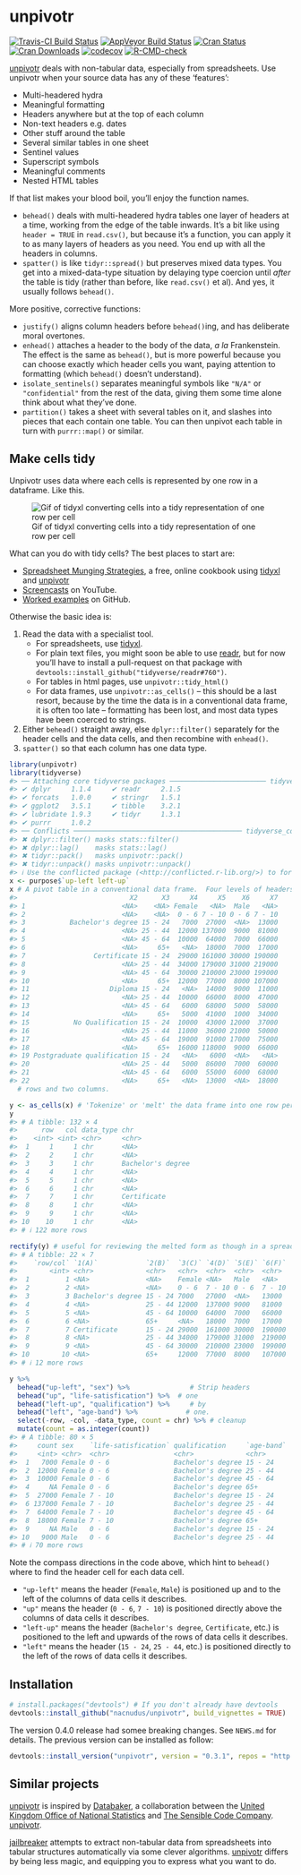 
<!-- README.md is generated from README.Rmd. Please edit that file -->

# unpivotr

<!-- badges: start -->

[![Travis-CI Build
Status](https://travis-ci.org/nacnudus/unpivotr.svg?branch=master)](https://travis-ci.org/nacnudus/unpivotr)
[![AppVeyor Build
Status](https://ci.appveyor.com/api/projects/status/github/nacnudus/unpivotr?branch=master&svg=true)](https://ci.appveyor.com/project/nacnudus/unpivotr)
[![Cran
Status](http://www.r-pkg.org/badges/version/unpivotr)](https://CRAN.R-project.org/package=unpivotr)
[![Cran
Downloads](https://cranlogs.r-pkg.org/badges/unpivotr)](https://www.r-pkg.org/pkg/unpivotr)
[![codecov](https://codecov.io/github/nacnudus/unpivotr/coverage.svg?branch=master)](https://app.codecov.io/gh/nacnudus/unpivotr)
[![R-CMD-check](https://github.com/nacnudus/unpivotr/actions/workflows/R-CMD-check.yaml/badge.svg)](https://github.com/nacnudus/unpivotr/actions/workflows/R-CMD-check.yaml)
<!-- badges: end -->

[unpivotr](https://github.com/nacnudus/unpivotr) deals with non-tabular
data, especially from spreadsheets. Use unpivotr when your source data
has any of these ‘features’:

- Multi-headered hydra
- Meaningful formatting
- Headers anywhere but at the top of each column
- Non-text headers e.g. dates
- Other stuff around the table
- Several similar tables in one sheet
- Sentinel values
- Superscript symbols
- Meaningful comments
- Nested HTML tables

If that list makes your blood boil, you’ll enjoy the function names.

- `behead()` deals with multi-headered hydra tables one layer of headers
  at a time, working from the edge of the table inwards. It’s a bit like
  using `header = TRUE` in `read.csv()`, but because it’s a function,
  you can apply it to as many layers of headers as you need. You end up
  with all the headers in columns.
- `spatter()` is like `tidyr::spread()` but preserves mixed data types.
  You get into a mixed-data-type situation by delaying type coercion
  until *after* the table is tidy (rather than before, like `read.csv()`
  et al). And yes, it usually follows `behead()`.

More positive, corrective functions:

- `justify()` aligns column headers before `behead()`ing, and has
  deliberate moral overtones.
- `enhead()` attaches a header to the body of the data, *a la*
  Frankenstein. The effect is the same as `behead()`, but is more
  powerful because you can choose exactly which header cells you want,
  paying attention to formatting (which `behead()` doesn’t understand).
- `isolate_sentinels()` separates meaningful symbols like `"N/A"` or
  `"confidential"` from the rest of the data, giving them some time
  alone think about what they’ve done.
- `partition()` takes a sheet with several tables on it, and slashes
  into pieces that each contain one table. You can then unpivot each
  table in turn with `purrr::map()` or similar.

## Make cells tidy

Unpivotr uses data where each cells is represented by one row in a
dataframe. Like this.

<figure>
<img src="./vignettes/tidy_xlsx.gif"
alt="Gif of tidyxl converting cells into a tidy representation of one row per cell" />
<figcaption aria-hidden="true">Gif of tidyxl converting cells into a
tidy representation of one row per cell</figcaption>
</figure>

What can you do with tidy cells? The best places to start are:

- [Spreadsheet Munging
  Strategies](https://nacnudus.github.io/spreadsheet-munging-strategies/),
  a free, online cookbook using
  [tidyxl](https://github.com/nacnudus/tidyxl/) and
  [unpivotr](https://github.com/nacnudus/unpivotr)
- [Screencasts](https://www.youtube.com/watch?v=1sinC7wsS5U) on YouTube.
- [Worked examples](https://github.com/nacnudus/ukfarm) on GitHub.

Otherwise the basic idea is:

1.  Read the data with a specialist tool.
    - For spreadsheets, use
      [tidyxl](https://nacnudus.github.io/tidyxl/).
    - For plain text files, you might soon be able to use
      [readr](https://readr.tidyverse.org), but for now you’ll have to
      install a pull-request on that package with
      `devtools::install_github("tidyverse/readr#760")`.
    - For tables in html pages, use `unpivotr::tidy_html()`
    - For data frames, use `unpivotr::as_cells()` – this should be a
      last resort, because by the time the data is in a conventional
      data frame, it is often too late – formatting has been lost, and
      most data types have been coerced to strings.
2.  Either `behead()` straight away, else `dplyr::filter()` separately
    for the header cells and the data cells, and then recombine with
    `enhead()`.
3.  `spatter()` so that each column has one data type.

``` r
library(unpivotr)
library(tidyverse)
#> ── Attaching core tidyverse packages ──────────────────────── tidyverse 2.0.0 ──
#> ✔ dplyr     1.1.4     ✔ readr     2.1.5
#> ✔ forcats   1.0.0     ✔ stringr   1.5.1
#> ✔ ggplot2   3.5.1     ✔ tibble    3.2.1
#> ✔ lubridate 1.9.3     ✔ tidyr     1.3.1
#> ✔ purrr     1.0.2     
#> ── Conflicts ────────────────────────────────────────── tidyverse_conflicts() ──
#> ✖ dplyr::filter() masks stats::filter()
#> ✖ dplyr::lag()    masks stats::lag()
#> ✖ tidyr::pack()   masks unpivotr::pack()
#> ✖ tidyr::unpack() masks unpivotr::unpack()
#> ℹ Use the conflicted package (<http://conflicted.r-lib.org/>) to force all conflicts to become errors
x <- purpose$`up-left left-up`
x # A pivot table in a conventional data frame.  Four levels of headers, in two
#>                            X2      X3     X4     X5    X6     X7
#> 1                        <NA>    <NA> Female   <NA>  Male   <NA>
#> 2                        <NA>    <NA>  0 - 6 7 - 10 0 - 6 7 - 10
#> 3           Bachelor's degree 15 - 24   7000  27000  <NA>  13000
#> 4                        <NA> 25 - 44  12000 137000  9000  81000
#> 5                        <NA> 45 - 64  10000  64000  7000  66000
#> 6                        <NA>     65+   <NA>  18000  7000  17000
#> 7                 Certificate 15 - 24  29000 161000 30000 190000
#> 8                        <NA> 25 - 44  34000 179000 31000 219000
#> 9                        <NA> 45 - 64  30000 210000 23000 199000
#> 10                       <NA>     65+  12000  77000  8000 107000
#> 11                    Diploma 15 - 24   <NA>  14000  9000  11000
#> 12                       <NA> 25 - 44  10000  66000  8000  47000
#> 13                       <NA> 45 - 64   6000  68000  5000  58000
#> 14                       <NA>     65+   5000  41000  1000  34000
#> 15           No Qualification 15 - 24  10000  43000 12000  37000
#> 16                       <NA> 25 - 44  11000  36000 21000  50000
#> 17                       <NA> 45 - 64  19000  91000 17000  75000
#> 18                       <NA>     65+  16000 118000  9000  66000
#> 19 Postgraduate qualification 15 - 24   <NA>   6000  <NA>   <NA>
#> 20                       <NA> 25 - 44   5000  86000  7000  60000
#> 21                       <NA> 45 - 64   6000  55000  6000  68000
#> 22                       <NA>     65+   <NA>  13000  <NA>  18000
  # rows and two columns.

y <- as_cells(x) # 'Tokenize' or 'melt' the data frame into one row per cell
y
#> # A tibble: 132 × 4
#>      row   col data_type chr              
#>    <int> <int> <chr>     <chr>            
#>  1     1     1 chr       <NA>             
#>  2     2     1 chr       <NA>             
#>  3     3     1 chr       Bachelor's degree
#>  4     4     1 chr       <NA>             
#>  5     5     1 chr       <NA>             
#>  6     6     1 chr       <NA>             
#>  7     7     1 chr       Certificate      
#>  8     8     1 chr       <NA>             
#>  9     9     1 chr       <NA>             
#> 10    10     1 chr       <NA>             
#> # ℹ 122 more rows

rectify(y) # useful for reviewing the melted form as though in a spreadsheet
#> # A tibble: 22 × 7
#>    `row/col` `1(A)`            `2(B)`  `3(C)` `4(D)` `5(E)` `6(F)`
#>        <int> <chr>             <chr>   <chr>  <chr>  <chr>  <chr> 
#>  1         1 <NA>              <NA>    Female <NA>   Male   <NA>  
#>  2         2 <NA>              <NA>    0 - 6  7 - 10 0 - 6  7 - 10
#>  3         3 Bachelor's degree 15 - 24 7000   27000  <NA>   13000 
#>  4         4 <NA>              25 - 44 12000  137000 9000   81000 
#>  5         5 <NA>              45 - 64 10000  64000  7000   66000 
#>  6         6 <NA>              65+     <NA>   18000  7000   17000 
#>  7         7 Certificate       15 - 24 29000  161000 30000  190000
#>  8         8 <NA>              25 - 44 34000  179000 31000  219000
#>  9         9 <NA>              45 - 64 30000  210000 23000  199000
#> 10        10 <NA>              65+     12000  77000  8000   107000
#> # ℹ 12 more rows

y %>%
  behead("up-left", "sex") %>%               # Strip headers
  behead("up", "life-satisfication") %>%  # one
  behead("left-up", "qualification") %>%     # by
  behead("left", "age-band") %>%            # one.
  select(-row, -col, -data_type, count = chr) %>% # cleanup
  mutate(count = as.integer(count))
#> # A tibble: 80 × 5
#>     count sex    `life-satisfication` qualification     `age-band`
#>     <int> <chr>  <chr>                <chr>             <chr>     
#>  1   7000 Female 0 - 6                Bachelor's degree 15 - 24   
#>  2  12000 Female 0 - 6                Bachelor's degree 25 - 44   
#>  3  10000 Female 0 - 6                Bachelor's degree 45 - 64   
#>  4     NA Female 0 - 6                Bachelor's degree 65+       
#>  5  27000 Female 7 - 10               Bachelor's degree 15 - 24   
#>  6 137000 Female 7 - 10               Bachelor's degree 25 - 44   
#>  7  64000 Female 7 - 10               Bachelor's degree 45 - 64   
#>  8  18000 Female 7 - 10               Bachelor's degree 65+       
#>  9     NA Male   0 - 6                Bachelor's degree 15 - 24   
#> 10   9000 Male   0 - 6                Bachelor's degree 25 - 44   
#> # ℹ 70 more rows
```

Note the compass directions in the code above, which hint to `behead()`
where to find the header cell for each data cell.

- `"up-left"` means the header (`Female`, `Male`) is positioned up and
  to the left of the columns of data cells it describes.
- `"up"` means the header (`0 - 6`, `7 - 10`) is positioned directly
  above the columns of data cells it describes.
- `"left-up"` means the header (`Bachelor's degree`, `Certificate`,
  etc.) is positioned to the left and upwards of the rows of data cells
  it describes.
- `"left"` means the header (`15 - 24`, `25 - 44`, etc.) is positioned
  directly to the left of the rows of data cells it describes.

## Installation

``` r
# install.packages("devtools") # If you don't already have devtools
devtools::install_github("nacnudus/unpivotr", build_vignettes = TRUE)
```

The version 0.4.0 release had somee breaking changes. See `NEWS.md` for
details. The previous version can be installed as follow:

``` r
devtools::install_version("unpivotr", version = "0.3.1", repos = "http://cran.us.r-project.org")
```

## Similar projects

[unpivotr](https://github.com/nacnudus/unpivotr) is inspired by
[Databaker](https://github.com/sensiblecodeio/databaker), a
collaboration between the [United Kingdom Office of National
Statistics](https://www.ons.gov.uk/) and [The Sensible Code
Company](https://sensiblecode.io/).
[unpivotr](https://github.com/nacnudus/unpivotr).

[jailbreaker](https://github.com/rsheets/jailbreakr) attempts to extract
non-tabular data from spreadsheets into tabular structures automatically
via some clever algorithms.
[unpivotr](https://github.com/nacnudus/unpivotr) differs by being less
magic, and equipping you to express what you want to do.
